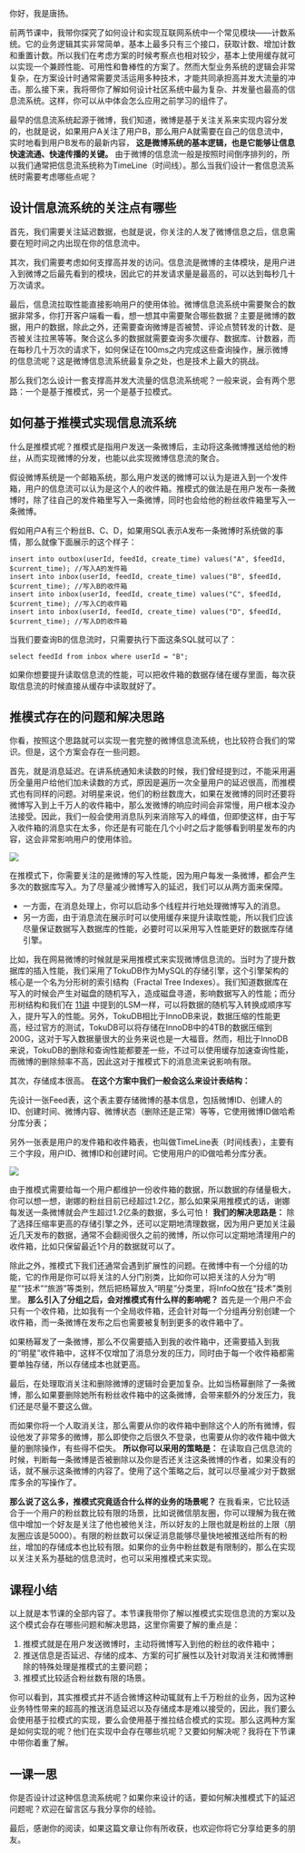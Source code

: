 你好，我是唐扬。

前两节课中，我带你探究了如何设计和实现互联网系统中一个常见模块——计数系统。它的业务逻辑其实非常简单，基本上最多只有三个接口，获取计数、增加计数和重置计数。所以我们在考虑方案的时候考察点也相对较少，基本上使用缓存就可以实现一个兼顾性能、可用性和鲁棒性的方案了。然而大型业务系统的逻辑会非常复杂，在方案设计时通常需要灵活运用多种技术，才能共同承担高并发大流量的冲击。那么接下来，我将带你了解如何设计社区系统中最为复杂、并发量也最高的信息流系统。这样，你可以从中体会怎么应用之前学习的组件了。

最早的信息流系统起源于微博，我们知道，微博是基于关注关系来实现内容分发的，也就是说，如果用户A关注了用户B，那么用户A就需要在自己的信息流中，实时地看到用户B发布的最新内容， **这是微博系统的基本逻辑，也是它能够让信息快速流通、快速传播的关键。** 由于微博的信息流一般是按照时间倒序排列的，所以我们通常把信息流系统称为TimeLine（时间线）。那么当我们设计一套信息流系统时需要考虑哪些点呢？

## 设计信息流系统的关注点有哪些

首先，我们需要关注延迟数据，也就是说，你关注的人发了微博信息之后，信息需要在短时间之内出现在你的信息流中。

其次，我们需要考虑如何支撑高并发的访问。信息流是微博的主体模块，是用户进入到微博之后最先看到的模块，因此它的并发请求量是最高的，可以达到每秒几十万次请求。

最后，信息流拉取性能直接影响用户的使用体验。微博信息流系统中需要聚合的数据非常多，你打开客户端看一看，想一想其中需要聚合哪些数据？主要是微博的数据，用户的数据，除此之外，还需要查询微博是否被赞、评论点赞转发的计数、是否被关注拉黑等等。聚合这么多的数据就需要查询多次缓存、数据库、计数器，而在每秒几十万次的请求下，如何保证在100ms之内完成这些查询操作，展示微博的信息流呢？这是微博信息流系统最复杂之处，也是技术上最大的挑战。

那么我们怎么设计一套支撑高并发大流量的信息流系统呢？一般来说，会有两个思路：一个是基于推模式，另一个是基于拉模式。

## 如何基于推模式实现信息流系统

什么是推模式呢？推模式是指用户发送一条微博后，主动将这条微博推送给他的粉丝，从而实现微博的分发，也能以此实现微博信息流的聚合。

假设微博系统是一个邮箱系统，那么用户发送的微博可以认为是进入到一个发件箱，用户的信息流可以认为是这个人的收件箱。推模式的做法是在用户发布一条微博时，除了往自己的发件箱里写入一条微博，同时也会给他的粉丝收件箱里写入一条微博。

假如用户A有三个粉丝B、C、D，如果用SQL表示A发布一条微博时系统做的事情，那么就像下面展示的这个样子：

```
insert into outbox(userId, feedId, create_time) values("A", $feedId, $current_time); //写入A的发件箱
insert into inbox(userId, feedId, create_time) values("B", $feedId, $current_time); //写入B的收件箱
insert into inbox(userId, feedId, create_time) values("C", $feedId, $current_time); //写入C的收件箱
insert into inbox(userId, feedId, create_time) values("D", $feedId, $current_time); //写入D的收件箱

```

当我们要查询B的信息流时，只需要执行下面这条SQL就可以了：

```
select feedId from inbox where userId = "B";

```

如果你想要提升读取信息流的性能，可以把收件箱的数据存储在缓存里面，每次获取信息流的时候直接从缓存中读取就好了。

## 推模式存在的问题和解决思路

你看，按照这个思路就可以实现一套完整的微博信息流系统，也比较符合我们的常识。但是，这个方案会存在一些问题。

首先，就是消息延迟。在讲系统通知未读数的时候，我们曾经提到过，不能采用遍历全量用户给他们加未读数的方式，原因是遍历一次全量用户的延迟很高，而推模式也有同样的问题。对明星来说，他们的粉丝数庞大，如果在发微博的同时还要将微博写入到上千万人的收件箱中，那么发微博的响应时间会非常慢，用户根本没办法接受。因此，我们一般会使用消息队列来消除写入的峰值，但即使这样，由于写入收件箱的消息实在太多，你还是有可能在几个小时之后才能够看到明星发布的内容，这会非常影响用户的使用体验。

![](https://static001.geekbang.org/resource/image/c2/b0/c2e64231a2b6c52082567f8422069cb0.jpg?wh=1142*474)

在推模式下，你需要关注的是微博的写入性能，因为用户每发一条微博，都会产生多次的数据库写入。为了尽量减少微博写入的延迟，我们可以从两方面来保障。

- 一方面，在消息处理上，你可以启动多个线程并行地处理微博写入的消息。
- 另一方面，由于消息流在展示时可以使用缓存来提升读取性能，所以我们应该尽量保证数据写入数据库的性能，必要时可以采用写入性能更好的数据库存储引擎。

比如，我在网易微博的时候就是采用推模式来实现微博信息流的。当时为了提升数据库的插入性能，我们采用了TokuDB作为MySQL的存储引擎，这个引擎架构的核心是一个名为分形树的索引结构（Fractal Tree Indexes）。我们知道数据库在写入的时候会产生对磁盘的随机写入，造成磁盘寻道，影响数据写入的性能；而分形树结构和我们在 [11讲](https://time.geekbang.org/column/article/147946) 中提到的LSM一样，可以将数据的随机写入转换成顺序写入，提升写入的性能。另外，TokuDB相比于InnoDB来说，数据压缩的性能更高，经过官方的测试，TokuDB可以将存储在InnoDB中的4TB的数据压缩到200G，这对于写入数据量很大的业务来说也是一大福音。然而，相比于InnoDB来说，TokuDB的删除和查询性能都要差一些，不过可以使用缓存加速查询性能，而微博的删除频率不高，因此这对于推模式下的消息流来说影响有限。

其次，存储成本很高。 **在这个方案中我们一般会这么来设计表结构：**

先设计一张Feed表，这个表主要存储微博的基本信息，包括微博ID、创建人的ID、创建时间、微博内容、微博状态（删除还是正常）等等，它使用微博ID做哈希分库分表；

另外一张表是用户的发件箱和收件箱表，也叫做TimeLine表（时间线表），主要有三个字段，用户ID、微博ID和创建时间。它使用用户的ID做哈希分库分表。

![](https://static001.geekbang.org/resource/image/71/6c/71b4b33d966a7e34a62f635a1a23646c.jpg?wh=1142*678)

由于推模式需要给每一个用户都维护一份收件箱的数据，所以数据的存储量极大，你可以想一想，谢娜的粉丝目前已经超过1.2亿，那么如果采用推模式的话，谢娜每发送一条微博就会产生超过1.2亿条的数据，多么可怕！ **我们的解决思路是：** 除了选择压缩率更高的存储引擎之外，还可以定期地清理数据，因为用户更加关注最近几天发布的数据，通常不会翻阅很久之前的微博，所以你可以定期地清理用户的收件箱，比如只保留最近1个月的数据就可以了。

除此之外，推模式下我们还通常会遇到扩展性的问题。在微博中有一个分组的功能，它的作用是你可以将关注的人分门别类，比如你可以把关注的人分为“明星”“技术”“旅游”等类别，然后把杨幂放入“明星”分类里，将InfoQ放在“技术”类别里。 **那么引入了分组之后，会对推模式有什么样的影响呢？** 首先是一个用户不会只有一个收件箱，比如我有一个全局收件箱，还会针对每一个分组再分别创建一个收件箱，而一条微博在发布之后也需要被复制到更多的收件箱中了。

如果杨幂发了一条微博，那么不仅需要插入到我的收件箱中，还需要插入到我的“明星”收件箱中，这样不仅增加了消息分发的压力，同时由于每一个收件箱都需要单独存储，所以存储成本也就更高。

最后，在处理取消关注和删除微博的逻辑时会更加复杂。比如当杨幂删除了一条微博，那么如果要删除她所有粉丝收件箱中的这条微博，会带来额外的分发压力，我们还是尽量不要这么做。

而如果你将一个人取消关注，那么需要从你的收件箱中删除这个人的所有微博，假设他发了非常多的微博，那么即使你之后很久不登录，也需要从你的收件箱中做大量的删除操作，有些得不偿失。 **所以你可以采用的策略是：** 在读取自己信息流的时候，判断每一条微博是否被删除以及你是否还关注这条微博的作者，如果没有的话，就不展示这条微博的内容了。使用了这个策略之后，就可以尽量减少对于数据库多余的写操作了。

**那么说了这么多，推模式究竟适合什么样的业务的场景呢？** 在我看来，它比较适合于一个用户的粉丝数比较有限的场景，比如说微信朋友圈，你可以理解为我在微信中增加一个好友是关注了他也被他关注，所以好友的上限也就是粉丝的上限（朋友圈应该是5000）。有限的粉丝数可以保证消息能够尽量快地被推送给所有的粉丝，增加的存储成本也比较有限。如果你的业务中粉丝数是有限制的，那么在实现以关注关系为基础的信息流时，也可以采用推模式来实现。

## 课程小结

以上就是本节课的全部内容了。本节课我带你了解以推模式实现信息流的方案以及这个模式会存在哪些问题和解决思路，这里你需要了解的重点是：

1. 推模式就是在用户发送微博时，主动将微博写入到他的粉丝的收件箱中；
2. 推送信息是否延迟、存储的成本、方案的可扩展性以及针对取消关注和微博删除的特殊处理是推模式的主要问题；
3. 推模式比较适合粉丝数有限的场景。

你可以看到，其实推模式并不适合微博这种动辄就有上千万粉丝的业务，因为这种业务特性带来的超高的推送消息延迟以及存储成本是难以接受的，因此，我们要么会使用基于拉模式的实现，要么会使用基于推拉结合模式的实现。那么这两种方案是如何实现的呢？他们在实现中会存在哪些坑呢？又要如何解决呢？我将在下节课中带你着重了解。

## 一课一思

你是否设计过这种信息流系统呢？如果你来设计的话，要如何解决推模式下的延迟问题呢？欢迎在留言区与我分享你的经验。

最后，感谢你的阅读，如果这篇文章让你有所收获，也欢迎你将它分享给更多的朋友。